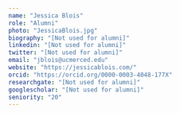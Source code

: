 ```yaml
---
name: "Jessica Blois"
role: "Alumni"
photo: "JessicaBlois.jpg"
biography: "[Not used for alumni]"
linkedin: "[Not used for alumni]"
twitter: "[Not used for alumni]"
email: "jblois@ucmerced.edu"
website: "https://jessicablois.com/"
orcid: "https://orcid.org/0000-0003-4048-177X"
researchgate: "[Not used for alumni]"
googlescholar: "[Not used for alumni]"
seniority: "20"
---
```

